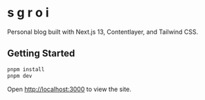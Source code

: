 # s g r o i

Personal blog built with Next.js 13, Contentlayer, and Tailwind CSS.

## Getting Started

```bash
pnpm install
pnpm dev
```

Open [http://localhost:3000](http://localhost:3000) to view the site.


